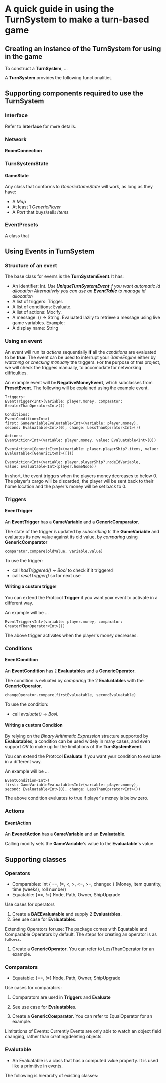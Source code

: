 # A quick guide in using the TurnSystem to make a turn-based game

<Insert diagram here>

## Creating an instance of the TurnSystem for using in the game
To construct a **TurnSystem**, ...

A **TurnSystem** provides the following functionalities.

## Supporting components required to use the TurnSystem

<Insert diagram here>

### Interface
Refer to **Interface** for more details.
### Network
#### RoomConnection
### TurnSystemState
#### GameState
Any class that conforms to *GenericGameState* will work, as long as they have:
* A *Map*
* At least 1 *GenericPlayer*
* A *Port* that buys/sells *Item*s
### EventPresets
A class that 

<Insert diagram here>

##  Using Events in TurnSystem

### Structure of an event

The base class for events is the **TurnSystemEvent**. It has:

- An identifier: Int.
    *Use **UniqueTurnSystemEvent** if you want automatic id allocation*
    *Alternatively you can use an **EventTable** to manage id allocation*
- A list of triggers: Trigger.
- A list of conditions: Evaluate.
- A list of actions: Modify.
- A message: () -> String. Evaluated lazily to retrieve a message using live game variables.
    Example:
- A display name: String

### Using an event

An event will run its *actions* sequentially **if** all the *conditions* are evaluated to be **true**.
The event can be used to interrupt your *GameEngine* either by *watching* or *checking manually* the triggers.
For the purpose of this project, we will check the triggers manually, to accomodate for networking difficulties.

An example event will be **NegativeMoneyEvent**, which subclasses from **PresetEvent**. The following will be explained using the example event.

```
Triggers:
EventTrigger<Int>(variable: player.money, comparator: GreaterThanOperator<Int>())

Conditions:
EventCondition<Int>(
first: GameVariableEvaluatable<Int>(variable: player.money),
second: Evaluatable<Int>(0), change: LessThanOperator<Int>())

Actions:
EventAction<Int>(variable: player.money, value: Evaluatable<Int>(0))

EventAction<[GenericItem]>(variable: player.playerShip?.items, value: Evaluatable<[GenericItem]>([]))

EventAction<Int>(variable: player.playerShip?.nodeIdVariable,
value: Evaluatable<Int>(player.homeNode))

```

In short, the event triggers when the players money decreases to below 0.
The player's cargo will be discarded, the player will be sent back to their home location and the player's money will be set back to 0.


### Triggers

#### EventTrigger
An **EventTrigger** has a **GameVariable** and a **GenericComparator**.

The state of the trigger is updated by *subscribing* to the **GameVariable** and evaluates its new value against its old value, by *comparing* using **GenericComparator**

```
comparator.compare(oldValue, variable.value)
```

To use the trigger:
* call *hasTriggered() -> Bool* to check if it triggered
* call *resetTrigger()* so for next use

#### Writing a custom trigger

You can extend the Protocol **Trigger** if you want your event to activate in a different way.

An example will be ...

```
EventTrigger<Int>(variable: player.money, comparator: GreaterThanOperator<Int>())
```

The above trigger activates when the player's money decreases.

### Conditions

#### EventCondition
An **EventCondition** has 2 **Evaluatable**s and a **GenericOperator**.

The condition is evluated by *comparing* the 2 **Evaluatable**s with the **GenericOperator**.

```
changeOperator.compare(firstEvaluatable, secondEvaluatable)
```

To use the condition:
* call *evaluate() -> Bool*.

#### Writing a custom Condition

 By relying on the *Binary Arithmetic Expression* structure supported by **Evaluatable**s, a condition can be used widely in many cases, and even support *OR* to make up for the limitations of the **TurnSystemEvent**.

You can extend the Protocol **Evaluate** if you want your condition to evaluate in a different way.

An example will be ...

```
EventCondition<Int>(
first: GameVariableEvaluatable<Int>(variable: player.money),
second: Evaluatable<Int>(0), change: LessThanOperator<Int>())
```

The above condition evaluates to true if player's money is below zero.

### Actions

#### EventAction
An **EvenetAction** has a **GameVariable** and an **Evaluatable**.

Calling modify sets the **GameVariable**'s value to the **Evaluatable**'s value.

## Supporting classes

### Operators
* Comparables: Int { ==, !=, <, >, <=, >=, changed } (Money, item quantity, time (weeks), roll number)
* Equatable: {==, !=} Node, Path, Owner, ShipUpgrade

Use cases for operators:
1. Create a **BAEEvaluatable** and supply 2 **Evaluatables**.
2. See use case for **Evaluatable**s.

Extending Operators for use:
The package comes with Equatable and Comparable Operators by default. The steps for creating an operator is as follows:

1. Create a **GenericOperator**. You can refer to LessThanOperator for an example.

### Comparators
* Equatable: {==, !=} Node, Path, Owner, ShipUpgrade

Use cases for comparators:
1. Comparators are used in **Trigger**s and **Evaluate**.
2. See use case for **Evaluatable**s.

1. Create a **GenericComparator**. You can refer to EqualOperator for an example.

Limitations of Events:
Currently Events are only able to watch an object field changing, rather than creating/deleting objects.

### Evalutable
* An Evaluatable is a class that has a computed value property. It is used like a primitive in events.

The following is hierarchy of existing classes:
<Insert diagram here>

